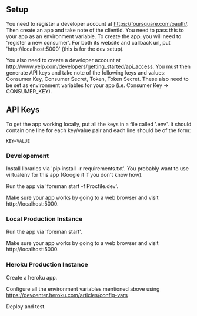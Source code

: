 ## Setup

You need to register a developer account at https://foursquare.com/oauth/.
Then create an app and take note of the clientId. You need to pass this to
your app as an environment variable. To create the app, you will need to 'register a new consumer'.
For both its website and callback url, put 'http://localhost:5000' (this is for the dev setup).

You also need to create a developer account at http://www.yelp.com/developers/getting_started/api_access.
You must then generate API keys and take note of the following keys and values:
Consumer Key, Consumer Secret, Token, Token Secret. These also need to be set as environment variables
for your app (i.e. Consumer Key -> CONSUMER_KEY).

## API Keys

To get the app working locally, put all the keys in a file called '.env'. It should contain one
line for each key/value pair and each line should be of the form:

    KEY=VALUE

### Developement

Install libraries via 'pip install -r requirements.txt'. You probably want
to use virtualenv for this app (Google it if you don't know how).

Run the app via 'foreman start -f Procfile.dev'.

Make sure your app works by going to a web browser and visit http://localhost:5000.

### Local Production Instance

Run the app via 'foreman start'.

Make sure your app works by going to a web browser and visit http://localhost:5000.

### Heroku Production Instance

Create a heroku app.

Configure all the environment variables mentioned above using
https://devcenter.heroku.com/articles/config-vars

Deploy and test.